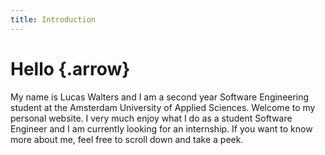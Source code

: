 ```yaml
---
title: Introduction
---
```

# Hello {.arrow}

My name is Lucas Walters and I am a second year Software Engineering student at the Amsterdam University of Applied Sciences. Welcome to my personal website. I very much enjoy what I do as a student Software Engineer and I am currently looking for an internship. If you want to know more about me, feel free to scroll down and take a peek.

